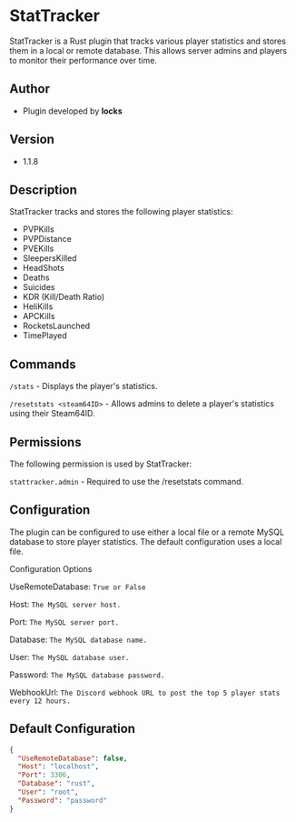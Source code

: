 # StatTracker

StatTracker is a Rust plugin that tracks various player statistics and stores them in a local or remote database. This allows server admins and players to monitor their performance over time.

## Author

- Plugin developed by **locks**

## Version

- 1.1.8

## Description

StatTracker tracks and stores the following player statistics:
- PVPKills
- PVPDistance
- PVEKills
- SleepersKilled
- HeadShots
- Deaths
- Suicides
- KDR (Kill/Death Ratio)
- HeliKills
- APCKills
- RocketsLaunched
- TimePlayed

## Commands

`/stats` - Displays the player's statistics.

`/resetstats <steam64ID>` - Allows admins to delete a player's statistics using their Steam64ID.

## Permissions

The following permission is used by StatTracker:

`stattracker.admin` - Required to use the /resetstats command.

## Configuration

The plugin can be configured to use either a local file or a remote MySQL database to store player statistics. The default configuration uses a local file.

Configuration Options

UseRemoteDatabase: `True or False`

Host: `The MySQL server host.`

Port: `The MySQL server port.`

Database: `The MySQL database name.`

User: `The MySQL database user.`

Password: `The MySQL database password.`

WebhookUrl: `The Discord webhook URL to post the top 5 player stats every 12 hours.`

## Default Configuration
```json
{
  "UseRemoteDatabase": false,
  "Host": "localhost",
  "Port": 3306,
  "Database": "rust",
  "User": "root",
  "Password": "password"
}
```


